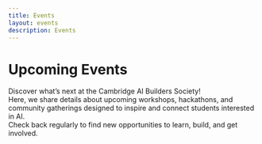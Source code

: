 ```yaml
---
title: Events
layout: events
description: Events
---
```


# Upcoming Events  

Discover what’s next at the Cambridge AI Builders Society!  
Here, we share details about upcoming workshops, hackathons, and community gatherings designed to inspire and connect students interested in AI.  
Check back regularly to find new opportunities to learn, build, and get involved.  
